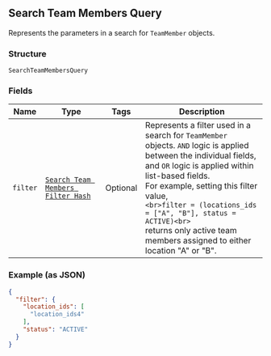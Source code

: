 ## Search Team Members Query

Represents the parameters in a search for `TeamMember` objects.

### Structure

`SearchTeamMembersQuery`

### Fields

| Name | Type | Tags | Description |
|  --- | --- | --- | --- |
| `filter` | [`Search Team Members Filter Hash`](/doc/models/search-team-members-filter.md) | Optional | Represents a filter used in a search for `TeamMember` objects. `AND` logic is applied<br>between the individual fields, and `OR` logic is applied within list-based fields.<br>For example, setting this filter value,<br>```<br>filter = (locations_ids = ["A", "B"], status = ACTIVE)<br>```<br>returns only active team members assigned to either location "A" or "B". |

### Example (as JSON)

```json
{
  "filter": {
    "location_ids": [
      "location_ids4"
    ],
    "status": "ACTIVE"
  }
}
```

